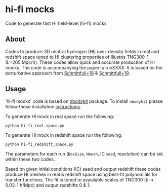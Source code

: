 # hi-fi mocks

Code to generate fast HI field-level (hi-fi) mocks

## About

Codes to produce 3D neutral hydrogen (HI) over-density fields in real and redshift space tuned to HI clustering properties of Illustris TNG300-1 (L=205 Mpc/h). These codes allow quick and accurate production of HI mocks. The code is accompanying the paper: arxivXXXX. It is based on the perturbative approach from [Schmittfull+18](https://arxiv.org/abs/1811.10640) & [Schmittfull+19](https://arxiv.org/abs/2012.03334).

## Usage

'hi-fi mocks' code is based on [nbodykit](https://github.com/bccp/nbodykit) package. To install `nbodykit` please follow these installation [instructions](https://nbodykit.readthedocs.io/en/latest/getting-started/install.html).

To generate HI mock in real space run the following:

``python hi-fi_real_space.py``


To generate HI mock in redshift space run the following:

``python hi-fi_redshift_space.py``

The parameters for each run (`BoxSize`, `Nmesh`, IC `seed`, resolution) can be set within these two codes.

Based on given initial conditions (IC) seed and output redshift these codes produce HI meshes in real & redshift space using best-fit polynomials for transfer functions. The fit is tuned to avaialable scales of TNG300 (k in 0.03-1 h/Mpc) and output redshifts 0 & 1.

